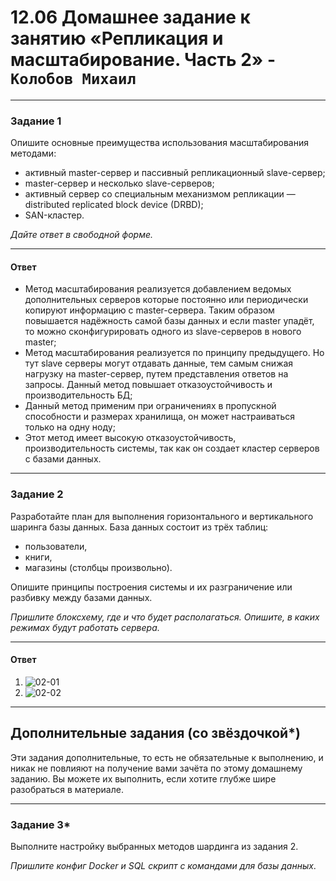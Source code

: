 # 12.06 Домашнее задание к занятию «Репликация и масштабирование. Часть 2» - `Колобов Михаил`

---

### Задание 1

Опишите основные преимущества использования масштабирования методами:

- активный master-сервер и пассивный репликационный slave-сервер; 
- master-сервер и несколько slave-серверов;
- активный сервер со специальным механизмом репликации — distributed replicated block device (DRBD);
- SAN-кластер.

*Дайте ответ в свободной форме.*

---
#### Ответ

-	Метод масштабирования реализуется добавлением ведомых дополнительных серверов которые постоянно или периодически копируют информацию с master-сервера. Таким образом повышается надёжность самой базы данных и если master упадёт, то можно сконфигурировать одного из slave-серверов в нового master;
-	Метод масштабирования реализуется по принципу предыдущего. Но тут slave серверы могут отдавать данные, тем самым снижая нагрузку на master-сервер, путем представления ответов на запросы. Данный метод повышает отказоустойчивость и производительность БД;
-	Данный метод применим при ограничениях в пропускной способности и размерах хранилища, он может настраиваться только на одну ноду;
-	Этот метод имеет высокую отказоустойчивость, производительность системы, так как он создает кластер серверов с базами данных.

---

### Задание 2


Разработайте план для выполнения горизонтального и вертикального шаринга базы данных. База данных состоит из трёх таблиц: 

- пользователи, 
- книги, 
- магазины (столбцы произвольно). 

Опишите принципы построения системы и их разграничение или разбивку между базами данных.

*Пришлите блоксхему, где и что будет располагаться. Опишите, в каких режимах будут работать сервера.* 

---
#### Ответ

1. ![02-01]()
2. ![02-02]()

---

## Дополнительные задания (со звёздочкой*)
Эти задания дополнительные, то есть не обязательные к выполнению, и никак не повлияют на получение вами зачёта по этому домашнему заданию. Вы можете их выполнить, если хотите глубже шире разобраться в материале.

---
### Задание 3*

Выполните настройку выбранных методов шардинга из задания 2.

*Пришлите конфиг Docker и SQL скрипт с командами для базы данных*.

